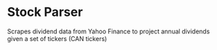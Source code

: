 # Stock Parser

Scrapes dividend data from Yahoo Finance to project annual dividends given a set of tickers (CAN tickers)

